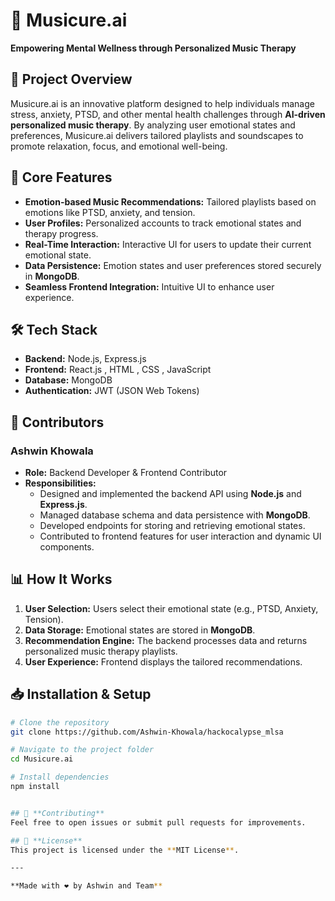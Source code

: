 # 🎵 **Musicure.ai**

**Empowering Mental Wellness through Personalized Music Therapy**

## 🚀 **Project Overview**
Musicure.ai is an innovative platform designed to help individuals manage stress, anxiety, PTSD, and other mental health challenges through **AI-driven personalized music therapy**. By analyzing user emotional states and preferences, Musicure.ai delivers tailored playlists and soundscapes to promote relaxation, focus, and emotional well-being.

## 🧠 **Core Features**
- **Emotion-based Music Recommendations:** Tailored playlists based on emotions like PTSD, anxiety, and tension.
- **User Profiles:** Personalized accounts to track emotional states and therapy progress.
- **Real-Time Interaction:** Interactive UI for users to update their current emotional state.
- **Data Persistence:** Emotion states and user preferences stored securely in **MongoDB**.
- **Seamless Frontend Integration:** Intuitive UI to enhance user experience.

## 🛠️ **Tech Stack**
- **Backend:** Node.js, Express.js 
- **Frontend:** React.js , HTML , CSS , JavaScript 
- **Database:** MongoDB
- **Authentication:** JWT (JSON Web Tokens)

## 👥 **Contributors**

### **Ashwin Khowala**
- **Role:** Backend Developer & Frontend Contributor
- **Responsibilities:**
   - Designed and implemented the backend API using **Node.js** and **Express.js**.
   - Managed database schema and data persistence with **MongoDB**.
   - Developed endpoints for storing and retrieving emotional states.
   - Contributed to frontend features for user interaction and dynamic UI components.


## 📊 **How It Works**
1. **User Selection:** Users select their emotional state (e.g., PTSD, Anxiety, Tension).
2. **Data Storage:** Emotional states are stored in **MongoDB**.
3. **Recommendation Engine:** The backend processes data and returns personalized music therapy playlists.
4. **User Experience:** Frontend displays the tailored recommendations.

## 📥 **Installation & Setup**
```bash
# Clone the repository
git clone https://github.com/Ashwin-Khowala/hackocalypse_mlsa

# Navigate to the project folder
cd Musicure.ai

# Install dependencies
npm install


## 🤝 **Contributing**
Feel free to open issues or submit pull requests for improvements.

## 📝 **License**
This project is licensed under the **MIT License**.

---

**Made with ❤️ by Ashwin and Team**
